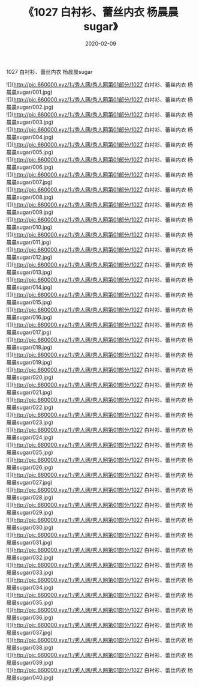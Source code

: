 ﻿---
layout: post
title:  《1027 白衬衫、蕾丝内衣 杨晨晨sugar》
date:   2020-02-09
img: http://pic.660000.xyz/1:/秀人网/秀人网第01部分/1027 白衬衫、蕾丝内衣 杨晨晨sugar/000.jpg
categories: [美女, 清纯, 唯美]
---

1027 白衬衫、蕾丝内衣 杨晨晨sugar

  ![](http://pic.660000.xyz/1:/秀人网/秀人网第01部分/1027 白衬衫、蕾丝内衣 杨晨晨sugar/001.jpg) <br> ![](http://pic.660000.xyz/1:/秀人网/秀人网第01部分/1027 白衬衫、蕾丝内衣 杨晨晨sugar/002.jpg) <br> ![](http://pic.660000.xyz/1:/秀人网/秀人网第01部分/1027 白衬衫、蕾丝内衣 杨晨晨sugar/003.jpg) <br> ![](http://pic.660000.xyz/1:/秀人网/秀人网第01部分/1027 白衬衫、蕾丝内衣 杨晨晨sugar/004.jpg) <br> ![](http://pic.660000.xyz/1:/秀人网/秀人网第01部分/1027 白衬衫、蕾丝内衣 杨晨晨sugar/005.jpg) <br> ![](http://pic.660000.xyz/1:/秀人网/秀人网第01部分/1027 白衬衫、蕾丝内衣 杨晨晨sugar/006.jpg) <br> ![](http://pic.660000.xyz/1:/秀人网/秀人网第01部分/1027 白衬衫、蕾丝内衣 杨晨晨sugar/007.jpg) <br> ![](http://pic.660000.xyz/1:/秀人网/秀人网第01部分/1027 白衬衫、蕾丝内衣 杨晨晨sugar/008.jpg) <br> ![](http://pic.660000.xyz/1:/秀人网/秀人网第01部分/1027 白衬衫、蕾丝内衣 杨晨晨sugar/009.jpg) <br> ![](http://pic.660000.xyz/1:/秀人网/秀人网第01部分/1027 白衬衫、蕾丝内衣 杨晨晨sugar/010.jpg) <br> ![](http://pic.660000.xyz/1:/秀人网/秀人网第01部分/1027 白衬衫、蕾丝内衣 杨晨晨sugar/011.jpg) <br> ![](http://pic.660000.xyz/1:/秀人网/秀人网第01部分/1027 白衬衫、蕾丝内衣 杨晨晨sugar/012.jpg) <br> ![](http://pic.660000.xyz/1:/秀人网/秀人网第01部分/1027 白衬衫、蕾丝内衣 杨晨晨sugar/013.jpg) <br> ![](http://pic.660000.xyz/1:/秀人网/秀人网第01部分/1027 白衬衫、蕾丝内衣 杨晨晨sugar/014.jpg) <br> ![](http://pic.660000.xyz/1:/秀人网/秀人网第01部分/1027 白衬衫、蕾丝内衣 杨晨晨sugar/015.jpg) <br> ![](http://pic.660000.xyz/1:/秀人网/秀人网第01部分/1027 白衬衫、蕾丝内衣 杨晨晨sugar/016.jpg) <br> ![](http://pic.660000.xyz/1:/秀人网/秀人网第01部分/1027 白衬衫、蕾丝内衣 杨晨晨sugar/017.jpg) <br> ![](http://pic.660000.xyz/1:/秀人网/秀人网第01部分/1027 白衬衫、蕾丝内衣 杨晨晨sugar/018.jpg) <br> ![](http://pic.660000.xyz/1:/秀人网/秀人网第01部分/1027 白衬衫、蕾丝内衣 杨晨晨sugar/019.jpg) <br> ![](http://pic.660000.xyz/1:/秀人网/秀人网第01部分/1027 白衬衫、蕾丝内衣 杨晨晨sugar/020.jpg) <br> ![](http://pic.660000.xyz/1:/秀人网/秀人网第01部分/1027 白衬衫、蕾丝内衣 杨晨晨sugar/021.jpg) <br> ![](http://pic.660000.xyz/1:/秀人网/秀人网第01部分/1027 白衬衫、蕾丝内衣 杨晨晨sugar/022.jpg) <br> ![](http://pic.660000.xyz/1:/秀人网/秀人网第01部分/1027 白衬衫、蕾丝内衣 杨晨晨sugar/023.jpg) <br> ![](http://pic.660000.xyz/1:/秀人网/秀人网第01部分/1027 白衬衫、蕾丝内衣 杨晨晨sugar/024.jpg) <br> ![](http://pic.660000.xyz/1:/秀人网/秀人网第01部分/1027 白衬衫、蕾丝内衣 杨晨晨sugar/025.jpg) <br> ![](http://pic.660000.xyz/1:/秀人网/秀人网第01部分/1027 白衬衫、蕾丝内衣 杨晨晨sugar/026.jpg) <br> ![](http://pic.660000.xyz/1:/秀人网/秀人网第01部分/1027 白衬衫、蕾丝内衣 杨晨晨sugar/027.jpg) <br> ![](http://pic.660000.xyz/1:/秀人网/秀人网第01部分/1027 白衬衫、蕾丝内衣 杨晨晨sugar/028.jpg) <br> ![](http://pic.660000.xyz/1:/秀人网/秀人网第01部分/1027 白衬衫、蕾丝内衣 杨晨晨sugar/029.jpg) <br> ![](http://pic.660000.xyz/1:/秀人网/秀人网第01部分/1027 白衬衫、蕾丝内衣 杨晨晨sugar/030.jpg) <br> ![](http://pic.660000.xyz/1:/秀人网/秀人网第01部分/1027 白衬衫、蕾丝内衣 杨晨晨sugar/031.jpg) <br> ![](http://pic.660000.xyz/1:/秀人网/秀人网第01部分/1027 白衬衫、蕾丝内衣 杨晨晨sugar/032.jpg) <br> ![](http://pic.660000.xyz/1:/秀人网/秀人网第01部分/1027 白衬衫、蕾丝内衣 杨晨晨sugar/033.jpg) <br> ![](http://pic.660000.xyz/1:/秀人网/秀人网第01部分/1027 白衬衫、蕾丝内衣 杨晨晨sugar/034.jpg) <br> ![](http://pic.660000.xyz/1:/秀人网/秀人网第01部分/1027 白衬衫、蕾丝内衣 杨晨晨sugar/035.jpg) <br> ![](http://pic.660000.xyz/1:/秀人网/秀人网第01部分/1027 白衬衫、蕾丝内衣 杨晨晨sugar/036.jpg) <br> ![](http://pic.660000.xyz/1:/秀人网/秀人网第01部分/1027 白衬衫、蕾丝内衣 杨晨晨sugar/037.jpg) <br> ![](http://pic.660000.xyz/1:/秀人网/秀人网第01部分/1027 白衬衫、蕾丝内衣 杨晨晨sugar/038.jpg) <br> ![](http://pic.660000.xyz/1:/秀人网/秀人网第01部分/1027 白衬衫、蕾丝内衣 杨晨晨sugar/039.jpg) <br> ![](http://pic.660000.xyz/1:/秀人网/秀人网第01部分/1027 白衬衫、蕾丝内衣 杨晨晨sugar/040.jpg) <br>